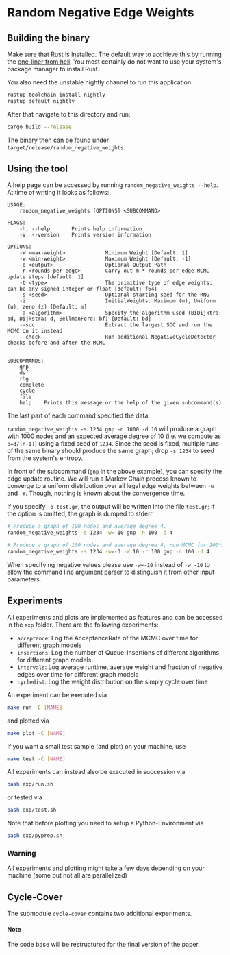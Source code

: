 # Random Negative Edge Weights

## Building the binary

Make sure that Rust is installed. The default way to acchieve this by running
the [one-liner from hell](https://www.rust-lang.org/tools/install).
You most certainly do not want to use your system's package manager to install Rust.

You also need the unstable nightly channel to run this application:
```bash
rustup toolchain install nightly
rustup default nightly
```

After that navigate to this directory and run:

```bash
cargo build --release
```
The binary then can be found under `target/release/random_negative_weights`.


## Using the tool

A help page can be accessed by running `random_negative_weights --help`.
At time of writing it looks as follows:

```text
USAGE:
    random_negative_weights [OPTIONS] <SUBCOMMAND>

FLAGS:
    -h, --help       Prints help information
    -V, --version    Prints version information

OPTIONS:
    -W <max-weight>             Minimum Weight [Default: 1]
    -w <min-weight>             Maximum Weight [Default: -1]
    -o <output>                 Optional Output Path
    -r <rounds-per-edge>        Carry out m * rounds_per_edge MCMC update steps [default: 1]
    -t <type>                   The primitive type of edge weights: can be any signed integer or float [default: f64]
    -s <seed>                   Optional starting seed for the RNG
    -i                          InitialWeights: Maximum (m), Uniform (u), zero (z) [Default: m]
    -a <algorithm>              Specify the algorithm used (BiDijktra: bd, Dijkstra: d, BellmanFord: bf) [Default: bd]
    --scc                       Extract the largest SCC and run the MCMC on it instead
    --check                     Run additional NegativeCycleDetector checks before and after the MCMC 


SUBCOMMANDS:
    gnp    
    dsf
    rhg
    complete
    cycle
    file
    help    Prints this message or the help of the given subcommand(s)
```

The last part of each command specified the data:

`random_negative_weights -s 1234 gnp -n 1000 -d 10` will produce a graph with 1000 nodes and an expected average
degree of 10 (i.e. we compute as `p=d/(n-1)`) using a fixed seed of `1234`. Since the seed is fixed, multiple runs
of the same binary should produce the same graph; drop `-s 1234` to seed from the system's entropy.

In front of the subcommand (`gnp` in the above example), you can specify the edge update routine. We will run a Markov Chain process known to converge to a uniform distribution over all legal edge
  weights between `-w` and `-W`. Though, nothing is known about the convergence time.

If you specify `-o test.gr`, the output will be written into the file `test.gr`; if the option is omitted, the graph is
dumped to stderr.

```bash
# Produce a graph of 100 nodes and average degree 4.
random_negative_weights -s 1234 -w=-10 gnp -n 100 -d 4

# Produce a graph of 100 nodes and average degree 4, run MCMC for 100*m steps and randomly assign weights in the interval [-3, 10] 
random_negative_weights -s 1234 -w=-3 -W 10 -r 100 gnp -n 100 -d 4
```

When specifying negative values please use `-w=-10` instead of `-w -10` to allow the command line argument parser to distinguish it from other input parameters.



## Experiments
All experiments and plots are implemented as features and can be accessed in the `exp` folder.
There are the following experiments:
- `acceptance`: Log the AcceptanceRate of the MCMC over time for different graph models
- `insertions`: Log the number of Queue-Insertions of different algorithms for different graph models
- `intervals`: Log average runtime, average weight and fraction of negative edges over time for different graph models
- `cycledist`: Log the weight distribution on the simply cycle over time

An experiment can be executed via
```bash
make run -C [NAME]
```
and plotted via
```bash
make plot -C [NAME]
```
If you want a small test sample (and plot) on your machine, use
```bash
make test -C [NAME]
```

All experiments can instead also be executed in succession via
```bash
bash exp/run.sh
```
or tested via
```bash
bash exp/test.sh 
```

Note that before plotting you need to setup a Python-Environment via
```bash
bash exp/pyprep.sh
```

### Warning
All experiments and plotting might take a few days depending on your machine (some but not all are parallelized)

## Cycle-Cover
The submodule `cycle-cover` contains two additional experiments.

#### Note
The code base will be restructured for the final version of the paper.
